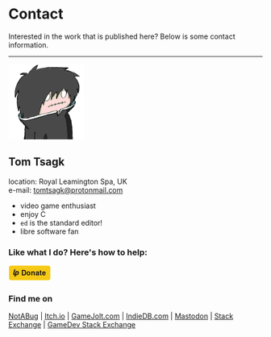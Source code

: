 # Contact

Interested in the work that is published here?
Below is some contact information.

---

<img id="icon" src="../images/icon_tomtsagk.png" alt="Tom Tsagk icon"/>

## Tom Tsagk
location: Royal Leamington Spa, UK<br>
e-mail: tomtsagk@protonmail.com<br>

* video game enthusiast
* enjoy C
* `ed` is the standard editor!
* libre software fan

### Like what I do? Here's how to help:

<!-- Liberapay Donation Button -->
<a href="https://liberapay.com/DarkDimension/donate" target="_blank">
	<img src="../images/liberapay_donate.png" alt="Liberapay donate icon"/>
</a>

### Find me on

<a class="button" href="https://notabug.org/tomtsagk">NotABug</a> |
<a class="button" href="https://darkdimension.itch.io/">Itch.io</a> |
<a class="button" href="https://gamejolt.com/@DarkDimension">GameJolt.com</a> |
<a class="button" href="https://www.indiedb.com/members/darkdimension">IndieDB.com</a> |
<a class="button" href="https://hostux.social/@darkdimension">Mastodon</a> |
<a class="button" href="https://stackexchange.com/users/3568134">Stack Exchange</a> |
<a class="button" href="https://gamedev.stackexchange.com/users/50867/tomtsagk">GameDev Stack Exchange</a>

